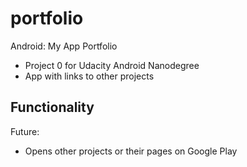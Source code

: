 # portfolio
Android: My App Portfolio
* Project 0 for Udacity Android Nanodegree
* App with links to other projects

## Functionality
Future:
* Opens other projects or their pages on Google Play
